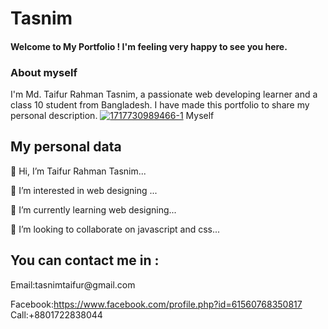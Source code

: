 # Tasnim
<!DOCTYPE html>
<html>
<head>
    <h4>Welcome to My Portfolio ! I'm feeling very happy to see you here.</h4>
</head>

<chest>
<h3>About myself </h3>
I'm Md. Taifur Rahman Tasnim, a passionate web developing learner and a class 10 student from Bangladesh. I have made this portfolio to share my personal description.  
</chest>
<a href="https://ibb.co/m6ZS0sF"><img src="https://i.ibb.co/6g9N8hJ/1717730989466-1.jpg" alt="1717730989466-1" border="0"></a> 
                    Myself
<body>
<h2>My personal data</h2>
👋 Hi, I’m Taifur Rahman Tasnim...

👀 I’m interested in web designing ...

🌱 I’m currently learning web designing...

💞️ I’m looking to collaborate on javascript and css...
</body>
<footer>
<h2>You can contact me in :</h2>
    Email:tasnimtaifur@gmail.com
 
Facebook:https://www.facebook.com/profile.php?id=61560768350817</a>
Call:+8801722838044
</footer>
    </html>
